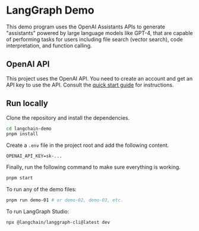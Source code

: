 # LangGraph Demo

This demo program uses the OpenAI Assistants APIs to generate "assistants" powered by large language models like GPT-4, that are capable of performing tasks for users including file search (vector search), code interpretation, and function calling.

## OpenAI API

This project uses the OpenAI API. You need to create an account and get an API key to use the API. Consult the [quick start guide](https://platform.openai.com/docs/quickstart) for instructions.

## Run locally

Clone the repository and install the dependencies.

```bash
cd langchain-demo
pnpm install
```

Create a `.env` file in the project root and add the following content.

```plaintext
OPENAI_API_KEY=sk-...
```

Finally, run the following command to make sure everything is working.

```bash
pnpm start
```

To run any of the demo files:

```bash
pnpm run demo-01 # or demo-02, demo-03, etc.
```

To run LangGraph Studio: 

```bash
npx @langchain/langgraph-cli@latest dev
```